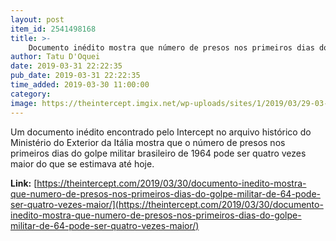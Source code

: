 ```yaml
---
layout: post
item_id: 2541498168
title: >-
    Documento inédito mostra que número de presos nos primeiros dias do golpe militar de 64 pode ser quatro vezes maior
author: Tatu D'Oquei
date: 2019-03-31 22:22:35
pub_date: 2019-03-31 22:22:35
time_added: 2019-03-30 11:00:00
category: 
image: https://theintercept.imgix.net/wp-uploads/sites/1/2019/03/29-03-19-20-miil-presos-1553894734.jpg?auto=compress%2Cformat&q=90&fit=crop&w=1200&h=800
---
```


Um documento inédito encontrado pelo Intercept no arquivo histórico do Ministério do Exterior da Itália mostra que o número de presos nos primeiros dias do golpe militar brasileiro de 1964 pode ser quatro vezes maior do que se estimava até hoje.

**Link:** [https://theintercept.com/2019/03/30/documento-inedito-mostra-que-numero-de-presos-nos-primeiros-dias-do-golpe-militar-de-64-pode-ser-quatro-vezes-maior/](https://theintercept.com/2019/03/30/documento-inedito-mostra-que-numero-de-presos-nos-primeiros-dias-do-golpe-militar-de-64-pode-ser-quatro-vezes-maior/)

